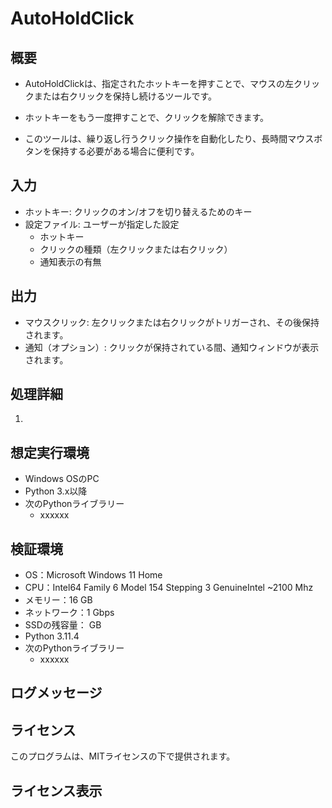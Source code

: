# AutoHoldClick

## 概要
- AutoHoldClickは、指定されたホットキーを押すことで、マウスの左クリックまたは右クリックを保持し続けるツールです。

- ホットキーをもう一度押すことで、クリックを解除できます。

- このツールは、繰り返し行うクリック操作を自動化したり、長時間マウスボタンを保持する必要がある場合に便利です。

## 入力
- ホットキー: クリックのオン/オフを切り替えるためのキー
- 設定ファイル: ユーザーが指定した設定
    - ホットキー
    - クリックの種類（左クリックまたは右クリック）
    - 通知表示の有無

## 出力
- マウスクリック: 左クリックまたは右クリックがトリガーされ、その後保持されます。
- 通知（オプション）: クリックが保持されている間、通知ウィンドウが表示されます。

## 処理詳細
1. 

## 想定実行環境
- Windows OSのPC
- Python 3.x以降
- 次のPythonライブラリー
    - xxxxxx

## 検証環境
- OS：Microsoft Windows 11 Home
- CPU：Intel64 Family 6 Model 154 Stepping 3 GenuineIntel ~2100 Mhz
- メモリー：16 GB
- ネットワーク：1 Gbps
- SSDの残容量： GB
- Python 3.11.4
- 次のPythonライブラリー
    - xxxxxx

## ログメッセージ

## ライセンス
このプログラムは、MITライセンスの下で提供されます。

## ライセンス表示

